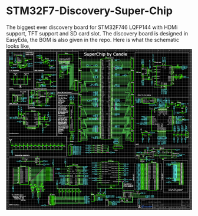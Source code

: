 # STM32F7-Discovery-Super-Chip
The biggest ever discovery board for STM32F746 LQFP144 with HDMi support, TFT support and SD card slot.
The discovery board is designed in EasyEda, the BOM is also given in the repo. 
Here is what the schematic looks like,
![Schematic](https://github.com/Elvez/STM32F7-Discovery-Super-Chip/blob/master/CaptureSuper.PNG)
